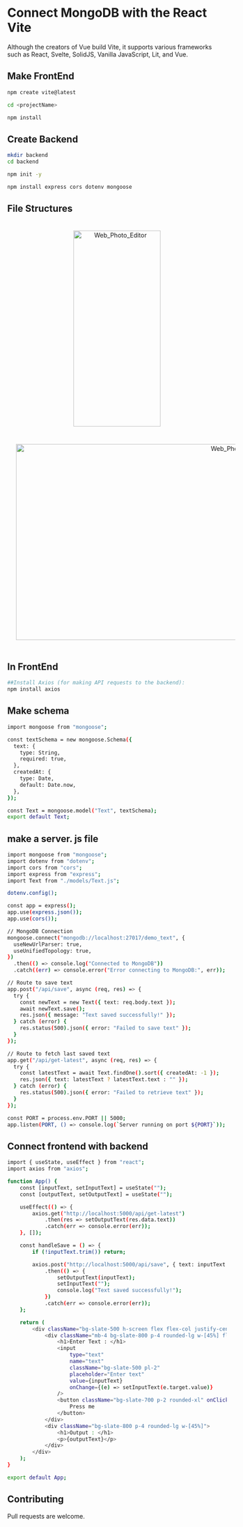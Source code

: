 # Connect MongoDB with the React Vite

Although the creators of Vue build Vite, it supports various frameworks such as React, Svelte, SolidJS, Vanilla JavaScript, Lit, and Vue.

## Make FrontEnd

```bash
npm create vite@latest
```
```bash
cd <projectName>
```

```bash
npm install
```

## Create Backend
```bash
mkdir backend
cd backend
```

```bash
npm init -y
```
```bash
npm install express cors dotenv mongoose
```

## File Structures
<p align="center">
  <img src="https://github.com/user-attachments/assets/16b4129e-7e80-43c2-9984-02a6b7d68832" alt="Web_Photo_Editor" width="200" height="450" style="margin: 20px;"/>
  <br>
  <img src="https://github.com/user-attachments/assets/43ac0177-b257-4cb9-835c-d560046d8c7a" alt="Web_Photo_Editor" width="1000" height="450" style="margin: 20px;"/>
</p>

## In FrontEnd
```bash
##Install Axios (for making API requests to the backend):
npm install axios
```

## Make schema
```bash
import mongoose from "mongoose";

const textSchema = new mongoose.Schema({
  text: {
    type: String,
    required: true,
  },
  createdAt: {
    type: Date,
    default: Date.now,
  },
});

const Text = mongoose.model("Text", textSchema);
export default Text;

```

## make a server. js file

```bash
import mongoose from "mongoose";
import dotenv from "dotenv";
import cors from "cors";
import express from "express";
import Text from "./models/Text.js";

dotenv.config();

const app = express();
app.use(express.json());
app.use(cors());

// MongoDB Connection
mongoose.connect("mongodb://localhost:27017/demo_text", {
  useNewUrlParser: true,
  useUnifiedTopology: true,
})
  .then(() => console.log("Connected to MongoDB"))
  .catch((err) => console.error("Error connecting to MongoDB:", err));

// Route to save text
app.post("/api/save", async (req, res) => {
  try {
    const newText = new Text({ text: req.body.text });
    await newText.save();
    res.json({ message: "Text saved successfully!" });
  } catch (error) {
    res.status(500).json({ error: "Failed to save text" });
  }
});

// Route to fetch last saved text
app.get("/api/get-latest", async (req, res) => {
  try {
    const latestText = await Text.findOne().sort({ createdAt: -1 });
    res.json({ text: latestText ? latestText.text : "" });
  } catch (error) {
    res.status(500).json({ error: "Failed to retrieve text" });
  }
});

const PORT = process.env.PORT || 5000;
app.listen(PORT, () => console.log(`Server running on port ${PORT}`));


```

## Connect frontend with backend
```bash
import { useState, useEffect } from "react";
import axios from "axios";

function App() {
    const [inputText, setInputText] = useState("");
    const [outputText, setOutputText] = useState("");

    useEffect(() => {
        axios.get("http://localhost:5000/api/get-latest")
            .then(res => setOutputText(res.data.text))
            .catch(err => console.error(err));
    }, []);

    const handleSave = () => {
        if (!inputText.trim()) return;

        axios.post("http://localhost:5000/api/save", { text: inputText })
            .then(() => {
                setOutputText(inputText);
                setInputText("");
                console.log("Text saved successfully!");
            })
            .catch(err => console.error(err));
    };

    return (
        <div className="bg-slate-500 h-screen flex flex-col justify-center items-center text-white">
            <div className="mb-4 bg-slate-800 p-4 rounded-lg w-[45%] flex justify-around">
                <h1>Enter Text : </h1>
                <input 
                    type="text" 
                    name="text" 
                    className="bg-slate-500 pl-2"
                    placeholder="Enter text"
                    value={inputText}
                    onChange={(e) => setInputText(e.target.value)}
                />
                <button className="bg-slate-700 p-2 rounded-xl" onClick={handleSave}>
                    Press me
                </button>
            </div>
            <div className="bg-slate-800 p-4 rounded-lg w-[45%]">
                <h1>Output : </h1>
                <p>{outputText}</p>
            </div>
        </div>
    );
}

export default App;
```

## Contributing

Pull requests are welcome.
